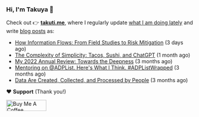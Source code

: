### Hi, I'm Takuya 👋

Check out 👉 **[takuti.me](https://takuti.me/)**, where I regularly update [what I am doing lately](https://takuti.me/now/) and write [blog posts](https://takuti.me/note/) as:


- [How Information Flows: From Field Studies to Risk Mitigation](https://takuti.me/note/how-information-flows/) (3 days ago)
- [The Complexity of Simplicity: Tacos, Sushi, and ChatGPT](https://takuti.me/note/complexity-of-simplicity/) (1 month ago)
- [My 2022 Annual Review: Towards the Deepness](https://takuti.me/note/annual-review-2022/) (3 months ago)
- [Mentoring on @ADPList. Here&#39;s What I Think. #ADPListWrapped](https://takuti.me/note/mentoring/) (3 months ago)
- [Data Are Created, Collected, and Processed by People](https://takuti.me/note/data-feminism/) (3 months ago)

❤️ **Support** (Thank you!)

<a href="https://www.buymeacoffee.com/takuti" target="_blank"><img src="https://cdn.buymeacoffee.com/buttons/v2/default-yellow.png" alt="Buy Me A Coffee" style="height: 30px !important;width: 108px !important;" ></a>
